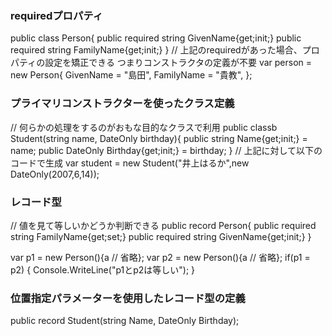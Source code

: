 ### requiredプロパティ
public class Person{
    public required string GivenName{get;init;}
    public required string FamilyName{get;init;}
}
// 上記のrequiredがあった場合、プロパティの設定を矯正できる
つまりコンストラクタの定義が不要
var person = new Person{
    GivenName = "島田",
    FamilyName = "貴教",
};

### プライマリコンストラクターを使ったクラス定義
// 何らかの処理をするのがおもな目的なクラスで利用
public classb Student(string name, DateOnly birthday){
    public string Name{get;init;} = name;
    public DateOnly Birthday{get;init;} = birthday;
 }
 // 上記に対して以下のコードで生成
 var student = new Student("井上はるか",new DateOnly(2007,6,14));

### レコード型
// 値を見て等しいかどうか判断できる 
public record Person{
    public required string FamilyName{get;set;}
    public required string GivenName{get;init;}
}

var p1 = new Person(){a // 省略};
var p2 = new Person(){a // 省略};
if(p1 = p2)
{
    Console.WriteLine("p1とp2は等しい");
}

### 位置指定パラメーターを使用したレコード型の定義
public record Student(string Name, DateOnly Birthday);
